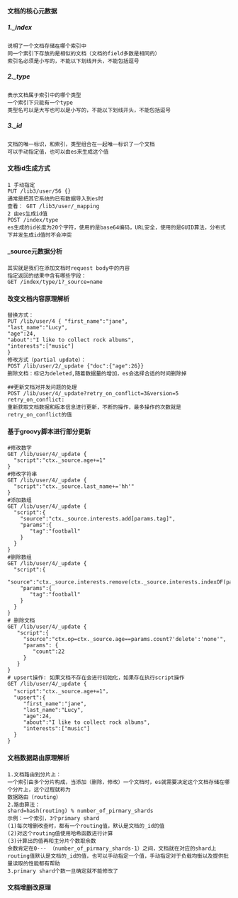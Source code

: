 #### 文档的核心元数据
##### 1._index
    说明了一个文档存储在哪个索引中
    同一个索引下存放的是相似的文档（文档的field多数是相同的）
    索引名必须是小写的，不能以下划线开头，不能包括逗号
##### 2._type
    表示文档属于索引中的哪个类型
    一个索引下只能有一个type
    类型名可以是大写也可以是小写的，不能以下划线开头，不能包括逗号
##### 3._id
    文档的唯一标识，和索引，类型组合在一起唯一标识了一个文档
    可以手动指定值，也可以由es来生成这个值
    
#### 文档id生成方式
    1 手动指定
    PUT /lib3/user/56 {}
    通常是把其它系统的已有数据导入到es时
    查看： GET /lib3/user/_mapping
    2 由es生成id值
    POST /index/type
    es生成的id长度为20个字符，使用的是base64编码，URL安全，使用的是GUID算法，分布式下并发生成id值时不会冲突

#### _source元数据分析
    其实就是我们在添加文档时request body中的内容
    指定返回的结果中含有哪些字段：
    GET /index/type/1?_source=name
#### 改变文档内容原理解析
    替换方式：
    PUT /lib/user/4 { "first_name":"jane",
    "last_name":"Lucy",
    "age":24,
    "about":"I like to collect rock albums",
    "interests":["music"]
    }
    修改方式（partial update）：
    POST /lib/user/2/_update {"doc":{"age":26}}
    删除文档：标记为deleted,随着数据量的增加，es会选择合适的时间删除掉
    
    ##更新文档对并发问题的处理
    POST /lib/user/4/_update?retry_on_conflict=3&version=5
    retry_on_conflict:
    重新获取文档数据和版本信息进行更新，不断的操作，最多操作的次数就是retry_on_conflict的值
    
#### 基于groovy脚本进行部分更新
    #修改数字
    GET /lib/user/4/_update {
      "script":"ctx._source.age+=1"
    }
    #修改字符串
    GET /lib/user/4/_update {
      "script":"ctx._source.last_name+='hh'"
    }
    #添加数组
    GET /lib/user/4/_update {
      "script":{
        "source":"ctx._source.interests.add[params.tag]",
        "params":{
           "tag":"football"
        }
      }
    }
    #删除数组
    GET /lib/user/4/_update {
      "script":{
        "source":"ctx._source.interests.remove(ctx._source.interests.indexOF(params.tag))",
        "params":{
           "tag":"football"
        }
      }
    }
    # 删除文档
    GET /lib/user/4/_update {
       "script":{
         "source":"ctx.op=ctx._source.age==params.count?'delete':'none'",
         "params": {
            "count":22
         }
       }
    }
    # upsert操作: 如果文档不存在会进行初始化，如果存在执行script操作
    GET /lib/user/4/_update {
      "script":"ctx._source.age+=1"，
      "upsert":{
         "first_name":"jane",
         "last_name":"Lucy",
         "age":24,
         "about":"I like to collect rock albums",
         "interests":["music"] 
      }
    }
    
#### 文档数据路由原理解析
    1.文档路由到分片上：
    一个索引由多个分片构成，当添加（删除，修改）一个文档时，es就需要决定这个文档存储在哪个分片上，这个过程就称为
    数据路由（routing）
    2.路由算法：
    shard=hash(routing) % number_of_pirmary_shards
    示例：一个索引，3个primary shard
    (1)每次增删改查时，都有一个routing值，默认是文档的_id的值
    (2)对这个routing值使用哈希函数进行计算
    (3)计算出的值再和主分片个数取余数
    余数肯定在0--- （number_of_pirmary_shards-1）之间，文档就在对应的shard上
    routing值默认是文档的_id的值，也可以手动指定一个值，手动指定对于负载均衡以及提供批量读取的性能都有帮助
    3.primary shard个数一旦确定就不能修改了
#### 文档增删改原理
